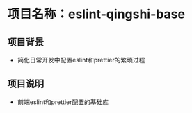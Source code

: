 # 项目名称：eslint-qingshi-base
## 项目背景
  - 简化日常开发中配置eslint和prettier的繁琐过程
## 项目说明
  - 前端eslint和prettier配置的基础库
